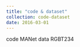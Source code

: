 ```yaml
---
title: "code & dataset"
collection: code-dataset
date: 2016-03-01
---
```



code MANet
data RGBT234

